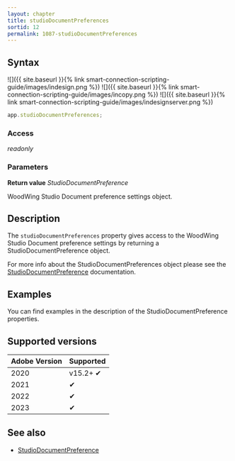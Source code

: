 ```yaml
---
layout: chapter
title: studioDocumentPreferences
sortid: 12
permalink: 1087-studioDocumentPreferences
---
```


## Syntax

![]({{ site.baseurl }}{% link smart-connection-scripting-guide/images/indesign.png %}) ![]({{ site.baseurl }}{% link smart-connection-scripting-guide/images/incopy.png %}) ![]({{ site.baseurl }}{% link smart-connection-scripting-guide/images/indesignserver.png %})

```javascript
app.studioDocumentPreferences;
```

### Access

_readonly_

### Parameters

**Return value** _StudioDocumentPreference_

WoodWing Studio Document preference settings object.

## Description

The `studioDocumentPreferences` property gives access to the WoodWing Studio Document preference settings by returning a StudioDocumentPreference object.

For more info about the StudioDocumentPreferences object please see the [StudioDocumentPreference](../../StudioDocumentPreference/index.md) documentation.

## Examples

You can find examples in the description of the StudioDocumentPreference properties.

## Supported versions

| Adobe Version | Supported |
| ------------- | --------- |
| 2020          | v15.2+ ✔  |
| 2021          | ✔         |
| 2022          | ✔         |
| 2023          | ✔         |

## See also

- [StudioDocumentPreference](../../StudioDocumentPreference/index.md)
